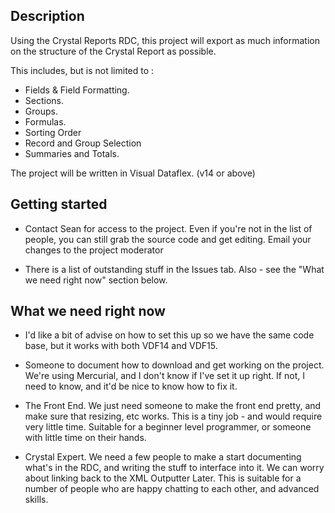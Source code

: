 ## Description ##
Using the Crystal Reports RDC, this project will export as much information on the structure of the Crystal Report as possible.

This includes, but is not limited to :
  * Fields & Field Formatting.
  * Sections.
  * Groups.
  * Formulas.
  * Sorting Order
  * Record and Group Selection
  * Summaries and Totals.

The project will be written in Visual Dataflex. (v14 or above)

## Getting started ##

  * Contact Sean for access to the project. Even if you're not in the list of people, you can still grab the source code and get editing. Email your changes to the project moderator

  * There is a list of outstanding stuff in the Issues tab. Also - see the "What we need right now" section below.

## What we need right now ##

  * I'd like a bit of advise on how to set this up so we have the same code base, but it works with both VDF14 and VDF15.

  * Someone to document how to download and get working on the project. We're using Mercurial, and I don't know if I've set it up right. If not, I need to know, and it'd be nice to know how to fix it.

  * The Front End. We just need someone to make the front end pretty, and make sure that resizing, etc works. This is a tiny job - and would require very little time. Suitable for a beginner level programmer, or someone with little time on their hands.


  * Crystal Expert. We need a few people to make a start documenting what's in the RDC, and writing the stuff to interface into it. We can worry about linking back to the XML Outputter Later. This is suitable for a number of people who are happy chatting to each other, and advanced skills.
